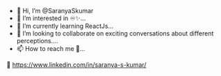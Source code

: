 - 👋 Hi, I’m @SaranyaSkumar
- 👀 I’m interested in ♾️✨...
- 🌱 I’m currently learning ReactJs...
- 💞️ I’m looking to collaborate on exciting conversations about different perceptions....
- 📫 How to reach me 🤔...


🔗 https://www.linkedin.com/in/saranya-s-kumar/
<!---
SaranyaSkumar/SaranyaSkumar is a ✨ special ✨ repository because its `README.md` (this file) appears on your GitHub profile.
You can click the Preview link to take a look at your changes.
--->
